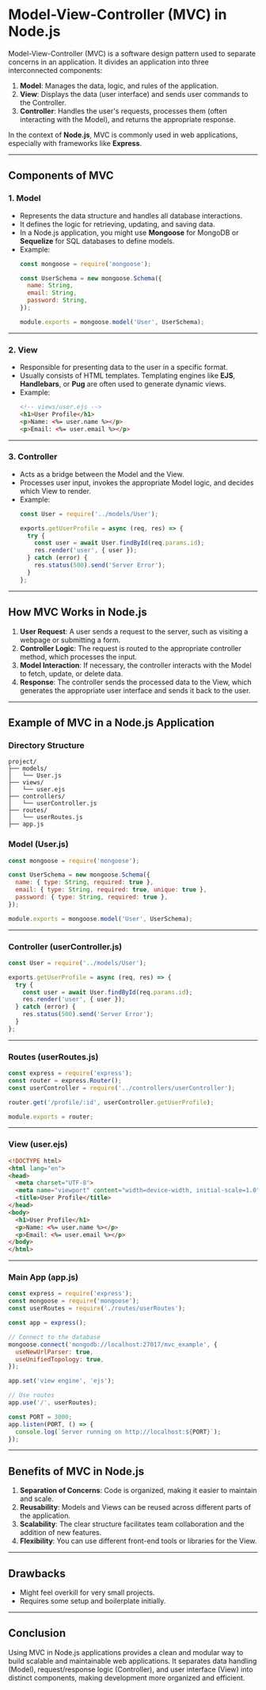 # Model-View-Controller (MVC) in Node.js

Model-View-Controller (MVC) is a software design pattern used to separate concerns in an application. It divides an application into three interconnected components:

1. **Model**: Manages the data, logic, and rules of the application.
2. **View**: Displays the data (user interface) and sends user commands to the Controller.
3. **Controller**: Handles the user's requests, processes them (often interacting with the Model), and returns the appropriate response.

In the context of **Node.js**, MVC is commonly used in web applications, especially with frameworks like **Express**.

---

## Components of MVC

### 1. **Model**
   - Represents the data structure and handles all database interactions.
   - It defines the logic for retrieving, updating, and saving data.
   - In a Node.js application, you might use **Mongoose** for MongoDB or **Sequelize** for SQL databases to define models.
   - Example:
     ```javascript
     const mongoose = require('mongoose');

     const UserSchema = new mongoose.Schema({
       name: String,
       email: String,
       password: String,
     });

     module.exports = mongoose.model('User', UserSchema);
     ```

---

### 2. **View**
   - Responsible for presenting data to the user in a specific format.
   - Usually consists of HTML templates. Templating engines like **EJS**, **Handlebars**, or **Pug** are often used to generate dynamic views.
   - Example:
     ```html
     <!-- views/user.ejs -->
     <h1>User Profile</h1>
     <p>Name: <%= user.name %></p>
     <p>Email: <%= user.email %></p>
     ```

---

### 3. **Controller**
   - Acts as a bridge between the Model and the View.
   - Processes user input, invokes the appropriate Model logic, and decides which View to render.
   - Example:
     ```javascript
     const User = require('../models/User');

     exports.getUserProfile = async (req, res) => {
       try {
         const user = await User.findById(req.params.id);
         res.render('user', { user });
       } catch (error) {
         res.status(500).send('Server Error');
       }
     };
     ```

---

## How MVC Works in Node.js

1. **User Request**: A user sends a request to the server, such as visiting a webpage or submitting a form.
2. **Controller Logic**: The request is routed to the appropriate controller method, which processes the input.
3. **Model Interaction**: If necessary, the controller interacts with the Model to fetch, update, or delete data.
4. **Response**: The controller sends the processed data to the View, which generates the appropriate user interface and sends it back to the user.

---

## Example of MVC in a Node.js Application

### **Directory Structure**
```plaintext
project/
├── models/
│   └── User.js
├── views/
│   └── user.ejs
├── controllers/
│   └── userController.js
├── routes/
│   └── userRoutes.js
├── app.js
```

### **Model (User.js)**
```javascript
const mongoose = require('mongoose');

const UserSchema = new mongoose.Schema({
  name: { type: String, required: true },
  email: { type: String, required: true, unique: true },
  password: { type: String, required: true },
});

module.exports = mongoose.model('User', UserSchema);
```

---

### **Controller (userController.js)**
```javascript
const User = require('../models/User');

exports.getUserProfile = async (req, res) => {
  try {
    const user = await User.findById(req.params.id);
    res.render('user', { user });
  } catch (error) {
    res.status(500).send('Server Error');
  }
};
```

---

### **Routes (userRoutes.js)**
```javascript
const express = require('express');
const router = express.Router();
const userController = require('../controllers/userController');

router.get('/profile/:id', userController.getUserProfile);

module.exports = router;
```

---

### **View (user.ejs)**
```html
<!DOCTYPE html>
<html lang="en">
<head>
  <meta charset="UTF-8">
  <meta name="viewport" content="width=device-width, initial-scale=1.0">
  <title>User Profile</title>
</head>
<body>
  <h1>User Profile</h1>
  <p>Name: <%= user.name %></p>
  <p>Email: <%= user.email %></p>
</body>
</html>
```

---

### **Main App (app.js)**
```javascript
const express = require('express');
const mongoose = require('mongoose');
const userRoutes = require('./routes/userRoutes');

const app = express();

// Connect to the database
mongoose.connect('mongodb://localhost:27017/mvc_example', {
  useNewUrlParser: true,
  useUnifiedTopology: true,
});

app.set('view engine', 'ejs');

// Use routes
app.use('/', userRoutes);

const PORT = 3000;
app.listen(PORT, () => {
  console.log(`Server running on http://localhost:${PORT}`);
});
```

---

## Benefits of MVC in Node.js

1. **Separation of Concerns**: Code is organized, making it easier to maintain and scale.
2. **Reusability**: Models and Views can be reused across different parts of the application.
3. **Scalability**: The clear structure facilitates team collaboration and the addition of new features.
4. **Flexibility**: You can use different front-end tools or libraries for the View.

---

## Drawbacks

- Might feel overkill for very small projects.
- Requires some setup and boilerplate initially.

---

## Conclusion

Using MVC in Node.js applications provides a clean and modular way to build scalable and maintainable web applications. It separates data handling (Model), request/response logic (Controller), and user interface (View) into distinct components, making development more organized and efficient.
